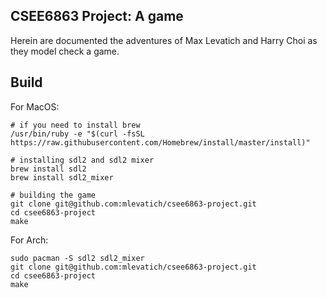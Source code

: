 ## CSEE6863 Project: A game

Herein are documented the adventures of Max Levatich and Harry Choi as they
model check a game.

## Build

For MacOS:

```
# if you need to install brew
/usr/bin/ruby -e "$(curl -fsSL https://raw.githubusercontent.com/Homebrew/install/master/install)"

# installing sdl2 and sdl2 mixer
brew install sdl2
brew install sdl2_mixer

# building the game
git clone git@github.com:mlevatich/csee6863-project.git
cd csee6863-project
make
```

For Arch:
```
sudo pacman -S sdl2 sdl2_mixer
git clone git@github.com:mlevatich/csee6863-project.git
cd csee6863-project
make
```
